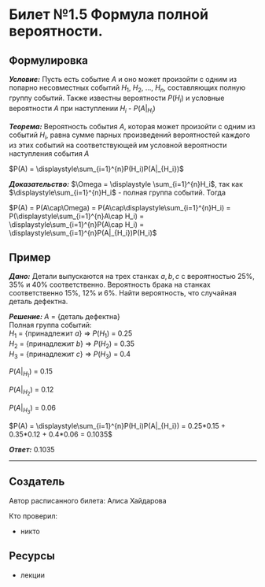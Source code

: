 # Билет №1.5 Формула полной вероятности.

## Формулировка

***Условие:*** Пусть есть событие $A$ и оно может произойти с одним из попарно несовместных событий $H_1$, $H_2$, ..., $H_n$, составляющих полную группу событий. Также известны вероятности $P(H_i)$ и условные вероятности $A$ при наступлении $H_i$ - $P(A|_{H_i})$

***Теорема:*** Вероятность события $A$, которая может произойти с одним из событий $H_i$, равна сумме парных произведений вероятностей каждого из этих событий на соответствующей им условной вероятности наступления события $A$

$P(A) = \displaystyle\sum_{i=1}^{n}P(H_i)P(A|_{H_i})$

***Доказательство:*** $\Omega = \displaystyle \sum_{i=1}^{n}H_i$, так как 
$\displaystyle\sum_{i=1}^{n}H_i$ - полная группа событий. Тогда

$P(A) = P(A\cap\Omega) = P(A\cap\displaystyle\sum_{i=1}^{n}H_i) = P(\displaystyle\sum_{i=1}^{n}A\cap H_i) = \displaystyle\sum_{i=1}^{n}P(A\cap H_i) = \displaystyle\sum_{i=1}^{n}P(A|_{H_i})P(H_i)$

## Пример

***Дано:*** Детали выпускаются на трех станках $a, b, c$ с вероятностью 25%, 35% и 40% соответственно. Вероятность брака на станках соответственно 15%, 12% и 6%. Найти вероятность, что случайная деталь дефектна.

***Решение:*** $A$ = {деталь дефектна}  
Полная группа событий:  
$H_1$ = {принадлежит $a$} => $P(H_1)$ = 0.25  
$H_2$ = {принадлежит $b$} => $P(H_2)$ = 0.35  
$H_3$ = {принадлежит $c$} => $P(H_3)$ = 0.4  

$P(A|_{H_1})$ = 0.15  

$P(A|_{H_2})$ = 0.12  

$P(A|_{H_3})$ = 0.06  

$P(A) = \displaystyle\sum_{i=1}^{n}P(H_i)P(A|_{H_i}) = 0.25*0.15 + 0.35*0.12 + 0.4*0.06 = 0.1035$

***Ответ:*** 0.1035

---
## Создатель

Автор расписанного билета: Алиса Хайдарова

Кто проверил:
- никто

## Ресурсы
- лекции
